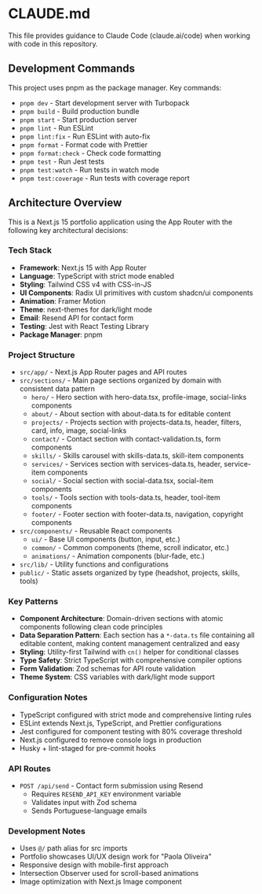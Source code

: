 # CLAUDE.md

This file provides guidance to Claude Code (claude.ai/code) when working with code in this repository.

## Development Commands

This project uses pnpm as the package manager. Key commands:

- `pnpm dev` - Start development server with Turbopack
- `pnpm build` - Build production bundle
- `pnpm start` - Start production server
- `pnpm lint` - Run ESLint
- `pnpm lint:fix` - Run ESLint with auto-fix
- `pnpm format` - Format code with Prettier
- `pnpm format:check` - Check code formatting
- `pnpm test` - Run Jest tests
- `pnpm test:watch` - Run tests in watch mode
- `pnpm test:coverage` - Run tests with coverage report

## Architecture Overview

This is a Next.js 15 portfolio application using the App Router with the following key architectural decisions:

### Tech Stack

- **Framework**: Next.js 15 with App Router
- **Language**: TypeScript with strict mode enabled
- **Styling**: Tailwind CSS v4 with CSS-in-JS
- **UI Components**: Radix UI primitives with custom shadcn/ui components
- **Animation**: Framer Motion
- **Theme**: next-themes for dark/light mode
- **Email**: Resend API for contact form
- **Testing**: Jest with React Testing Library
- **Package Manager**: pnpm

### Project Structure

- `src/app/` - Next.js App Router pages and API routes
- `src/sections/` - Main page sections organized by domain with consistent data pattern
  - `hero/` - Hero section with hero-data.tsx, profile-image, social-links components
  - `about/` - About section with about-data.ts for editable content
  - `projects/` - Projects section with projects-data.ts, header, filters, card, info, image, social-links
  - `contact/` - Contact section with contact-validation.ts, form components
  - `skills/` - Skills carousel with skills-data.ts, skill-item components
  - `services/` - Services section with services-data.ts, header, service-item components
  - `social/` - Social section with social-data.tsx, social-item components
  - `tools/` - Tools section with tools-data.ts, header, tool-item components
  - `footer/` - Footer section with footer-data.ts, navigation, copyright components
- `src/components/` - Reusable React components
  - `ui/` - Base UI components (button, input, etc.)
  - `common/` - Common components (theme, scroll indicator, etc.)
  - `animations/` - Animation components (blur-fade, etc.)
- `src/lib/` - Utility functions and configurations
- `public/` - Static assets organized by type (headshot, projects, skills, tools)

### Key Patterns

- **Component Architecture**: Domain-driven sections with atomic components following clean code principles
- **Data Separation Pattern**: Each section has a `*-data.ts` file containing all editable content, making content management centralized and easy
- **Styling**: Utility-first Tailwind with `cn()` helper for conditional classes
- **Type Safety**: Strict TypeScript with comprehensive compiler options
- **Form Validation**: Zod schemas for API route validation
- **Theme System**: CSS variables with dark/light mode support

### Configuration Notes

- TypeScript configured with strict mode and comprehensive linting rules
- ESLint extends Next.js, TypeScript, and Prettier configurations
- Jest configured for component testing with 80% coverage threshold
- Next.js configured to remove console logs in production
- Husky + lint-staged for pre-commit hooks

### API Routes

- `POST /api/send` - Contact form submission using Resend
  - Requires `RESEND_API_KEY` environment variable
  - Validates input with Zod schema
  - Sends Portuguese-language emails

### Development Notes

- Uses `@/` path alias for src imports
- Portfolio showcases UI/UX design work for "Paola Oliveira"
- Responsive design with mobile-first approach
- Intersection Observer used for scroll-based animations
- Image optimization with Next.js Image component
